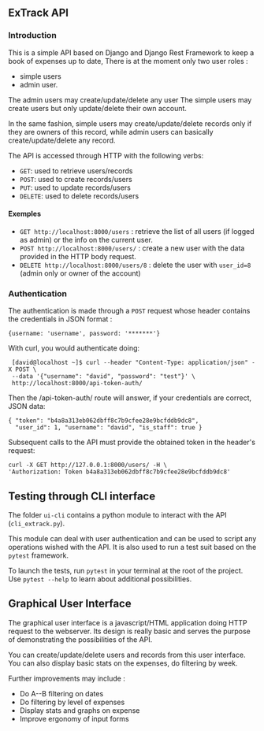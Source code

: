 ## ExTrack API

### Introduction
This is a simple API  based on Django and Django Rest 
Framework to keep a book of expenses up to date,
There is at the moment only two user roles : 

* simple users 
* admin user.

The admin users may create/update/delete any user
The simple users may create users but only 
update/delete their own account.

In the same fashion, simple users may create/update/delete records 
only if they are owners of this record, while
admin users can basically create/update/delete any record.

The API is accessed through HTTP with the following verbs:

* `GET`: used to retrieve users/records
* `POST`: used to create records/users
* `PUT`: used to update records/users
* `DELETE`: used to delete records/users

#### Exemples

* `GET http://localhost:8000/users` :  retrieve 
the list of all users (if logged as admin) or the info on the current user.
* `POST http://localhost:8000/users/` : create 
a new user with the data provided in the HTTP body request.
* `DELETE http://localhost:8000/users/8` : delete 
the user with `user_id=8` (admin only or owner of the account)

### Authentication

The authentication is made through a `POST` request whose header
contains the credentials in JSON format :
```
{username: 'username', password: '*******'}
```

With curl, you would authenticate doing:
```shell
 [david@localhost ~]$ curl --header "Content-Type: application/json" -X POST \
 --data '{"username": "david", "password": "test"}' \
 http://localhost:8000/api-token-auth/ 
```

Then the /api-token-auth/ route will answer, 
if your credentials are correct, JSON data:
```buildoutcfg
{ "token": "b4a8a313eb062dbff8c7b9cfee28e9bcfddb9dc8",
  "user_id": 1, "username": "david", "is_staff": true }
```
Subsequent calls to the API must provide the obtained token
in the header's request:

```
curl -X GET http://127.0.0.1:8000/users/ -H \
'Authorization: Token b4a8a313eb062dbff8c7b9cfee28e9bcfddb9dc8'
```
## Testing through CLI interface

The folder `ui-cli` contains a python module to interact with the API (`cli_extrack.py`).
 
This module can deal with user authentication and can be used to script any 
operations wished with the API. It is also used to run  a test suit based 
on the `pytest` framework.

To launch the tests, run `pytest` in your terminal at the root of the project. 
Use `pytest --help` to learn about additional possibilities.

## Graphical User Interface

The graphical user interface is a javascript/HTML application doing HTTP request to the webserver.
Its design is really basic and serves the purpose of demonstrating the possibilities of the API.

You can create/update/delete users and records from this user interface.
You can also display basic stats on the expenses, do filtering by week.

Further improvements may include :
* Do A--B filtering on dates
* Do filtering by level of expenses
* Display stats and graphs on expense
* Improve ergonomy of input forms










